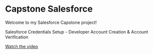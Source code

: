 # Capstone Salesforce

Welcome to my Salesforce Capstone project!

Salesforce Credentials Setup - Developer Account Creation & Account Verification

[Watch the video](https://drive.google.com/file/d/1H7qtDuPd0nh62P7fRM__bNH0VlEPW3Ex/view?usp=drive_link)

